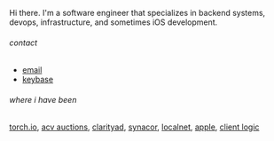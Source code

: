 Hi there. I'm a software engineer that specializes in backend systems, devops, infrastructure, and sometimes iOS development.

###### contact

* [email](mailto:natefanaro@gmail.com)
* [keybase](https://keybase.io/natefanaro)

###### where i have been

[torch.io](https://torch.io), [acv auctions](https://acvauctions.com), [clarityad](https://clarityad.com), [synacor](https://synacor.com), [localnet](https://localnet.com), [apple](https://apple.com), [client logic](https://www.linkedin.com/company/clientlogic/)

